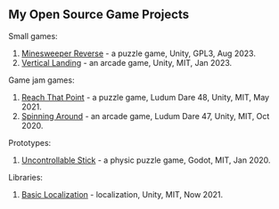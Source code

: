 ## My Open Source Game Projects
Small games:
1. [Minesweeper Reverse](https://github.com/m039/MinesweeperReverse) - a puzzle game, Unity, GPL3, Aug 2023.
2. [Vertical Landing](https://github.com/m039/VerticalLanding) - an arcade game, Unity, MIT, Jan 2023.

Game jam games:
1. [Reach That Point](https://github.com/m039/LudumDare48) - a puzzle game, Ludum Dare 48, Unity, MIT, May 2021.
2. [Spinning Around](https://github.com/m039/LudumDare47) - an arcade game, Ludum Dare 47, Unity, MIT, Oct 2020.

Prototypes:
1. [Uncontrollable Stick](https://github.com/m039/UncontrollableStick) - a physic puzzle game, Godot, MIT, Jan 2020.

Libraries:
1. [Basic Localization](https://github.com/m039/BasicLocalization) - localization, Unity, MIT, Now 2021.

<!--
**m039/m039** is a ✨ _special_ ✨ repository because its `README.md` (this file) appears on your GitHub profile.

Here are some ideas to get you started:

- 🔭 I’m currently working on ...
- 🌱 I’m currently learning ...
- 👯 I’m looking to collaborate on ...
- 🤔 I’m looking for help with ...
- 💬 Ask me about ...
- 📫 How to reach me: ...
- 😄 Pronouns: ...
- ⚡ Fun fact: ...
-->
